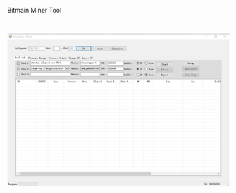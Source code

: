 Bitmain Miner Tool

<BR>
  
 

![Alt text](
https://raw.githubusercontent.com/JonnyBanana/Mining_Stuff/main/Bitmain_Miner_Tool/Bitmain_Miner_Tool.jpg)

</BR>
